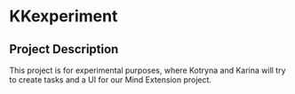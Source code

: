 # KKexperiment

## Project Description

This project is for experimental purposes, where Kotryna and Karina will try to create tasks and a UI for our Mind Extension project.
